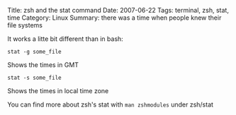 Title: zsh and the stat command
Date: 2007-06-22
Tags: terminal, zsh, stat, time
Category: Linux
Summary: there was a time when people knew their file systems

It works a litte bit different than in bash:

`stat -g some_file`

Shows the times in GMT

`stat -s some_file`

Shows the times in local time zone

You can find more about zsh's stat with `man zshmodules` under zsh/stat
